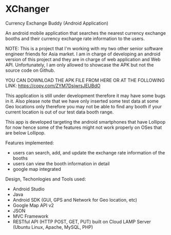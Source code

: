 # XChanger
Currency Exchange Buddy (Android Application)

An android mobile application that searches the nearest currency exchange booths and 
their currency exchange rate information to the users.


NOTE: 
This is a project that I'm working with my two other senior software engineer friends for Asia market.
I am in charge of developing an android version of this project and they are in charge of
web application and Web API.
Unfortunately, I am only allowed to showcase the APK but not the source code on Github.

YOU CAN DOWNLOAD THE APK FILE FROM HERE OR AT THE FOLLOWING LINK:
https://copy.com/ZYM7DsjwrsJEUBdO


This application is still under development therefore it may have some bugs in it. 
Also please note that we have only inserted some test data at some Geo locations only therefore 
you may not be able to find any booth if your current location is out of our test data booth range.

This app is developed targeting the android smartphones that have Lollipop for now hence some of the
features might not work properly on OSes that are below Lollipop.

Features implemented: 
- users can search, add, and update the exchange rate information of the booths
- users can view the booth information in detail
- google map integrated

Design, Techonlogies and Tools used:
- Android Studio
- Java
- Android SDK (GUI, GPS and Network for Geo location, etc)
- Google Map API v2
- JSON
- MVC Framework
- RESTful API (HTTP POST, GET, PUT) built on Cloud LAMP Server (Ubuntu Linux, Apache, MySQL, PHP)
